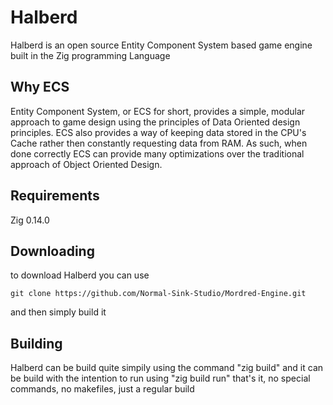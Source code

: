 
# Halberd

Halberd is an open source Entity Component System based game engine built in the Zig programming Language

## Why ECS
Entity Component System, or ECS for short, provides a simple, modular approach to game design using the principles of Data Oriented design principles. ECS also provides a way of keeping data stored in the CPU's Cache rather then constantly requesting data from RAM. As such, when done correctly ECS can provide many optimizations over the traditional approach of Object Oriented Design.

## Requirements
Zig 0.14.0

## Downloading
to download Halberd you can use

`git clone https://github.com/Normal-Sink-Studio/Mordred-Engine.git`

and then simply build it

## Building
Halberd can be build quite simpily using the command "zig build" and it can be build with the intention to run using "zig build run" that's it, no special commands, no makefiles, just a regular build
